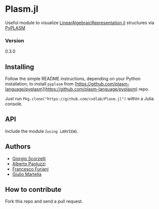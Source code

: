 # Plasm.jl

Useful module to visualize [LinearAlgebraicRepresentation.jl](https://github.com/cvdlab/LinearAlgebraicRepresentation.jl) structures via [PyPLASM](https://github.com/plasm-language/pyplasm)

### Version
0.3.0

## Installing

Follow the simple README instructions, depending on your Python installation, to install `pyplasm` from [https://github.com/plasm-language/pyplasm](https://github.com/plasm-language/pyplasm) repo.

Just run `Pkg.clone("https://github.com/cvdlab/Plasm.jl")` within a Julia console.

## API

Include the module (`using LARVIEW`).

## Authors
* [Giorgio Scorzelli](https://github.com/plasm-language/pyplasm)
* [Alberto Paoluzzi](https://github.com/apaoluzzi)
* [Francesco Furiani](https://github.com/furio)
* [Giulio Martella](https://github.com/giuliom95)

## How to contribute

Fork this repo and send a pull request.
